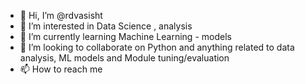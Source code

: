 - 👋 Hi, I’m @rdvasisht
- 👀 I’m interested in Data Science , analysis
- 🌱 I’m currently learning Machine Learning - models
- 💞️ I’m looking to collaborate on Python and anything related to data analysis, ML models and Module tuning/evaluation
- 📫 How to reach me 


<!---
rdvasisht/rdvasisht is a ✨ special ✨ repository because its `README.md` (this file) appears on your GitHub profile.
You can click the Preview link to take a look at your changes.
--->

